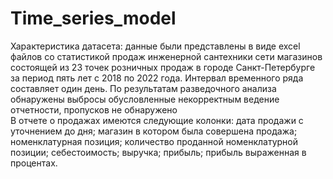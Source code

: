 # Time_series_model
Характеристика датасета: данные были  представлены в виде excel файлов со статистикой продаж инженерной сантехники сети магазинов состоящей из 23 точек розничных продаж в городе Санкт-Петербурге за период пять лет с 2018 по 2022 года. Интервал временного ряда составляет один день. По результатам разведочного анализа обнаружены выбросы обусловленные некорректным ведение отчетности, пропусков не обнаружено   
В отчете о продажах имеются следующие колонки:
дата продажи с уточнением до дня;
магазин в котором была совершена продажа;
номенклатурная позиция;
количество проданной номенклатурной позиции;
себестоимость;
выручка;
прибыль;
прибыль выраженная в процентах.
